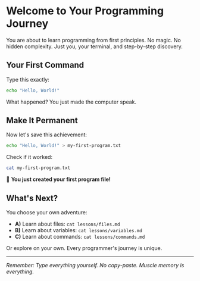 # Welcome to Your Programming Journey

You are about to learn programming from first principles. No magic. No hidden complexity. Just you, your terminal, and step-by-step discovery.

## Your First Command

Type this exactly:

```bash
echo "Hello, World!"
```

What happened? You just made the computer speak.

## Make It Permanent

Now let's save this achievement:

```bash
echo "Hello, World!" > my-first-program.txt
```

Check if it worked:

```bash
cat my-first-program.txt
```

🎉 **You just created your first program file!**

## What's Next?

You choose your own adventure:

- **A)** Learn about files: `cat lessons/files.md`
- **B)** Learn about variables: `cat lessons/variables.md`  
- **C)** Learn about commands: `cat lessons/commands.md`

Or explore on your own. Every programmer's journey is unique.

---

*Remember: Type everything yourself. No copy-paste. Muscle memory is everything.*